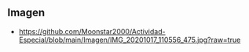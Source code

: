 ## Imagen

+ https://github.com/Moonstar2000/Actividad-Especial/blob/main/Imagen/IMG_20201017_110556_475.jpg?raw=true
